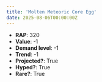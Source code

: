 ```yaml
---
title: 'Molten Meteoric Core Egg'
date: 2025-08-06T00:00:00Z
---
```

- **RAP**: 320
- **Value**: -1
- **Demand level**: -1
- **Trend**: -1
- **Projected?**: True
- **Hyped?**: True
- **Rare?**: True
